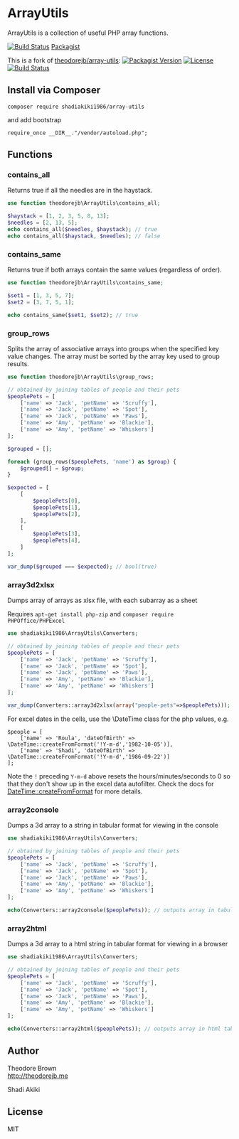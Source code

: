 # ArrayUtils

ArrayUtils is a collection of useful PHP array functions.

[![Build Status](https://travis-ci.org/shadiakiki1986/php-array-utils.svg?branch=master)](https://travis-ci.org/shadiakiki1986/php-array-utils)
[Packagist](https://packagist.org/packages/shadiakiki1986/array-utils)


This is a fork of [theodorejb/array-utils](https://github.com/theodorejb/array-utils):
[![Packagist Version](https://img.shields.io/packagist/v/theodorejb/array-utils.svg)](https://packagist.org/packages/theodorejb/array-utils) [![License](https://img.shields.io/packagist/l/theodorejb/array-utils.svg)](https://packagist.org/packages/theodorejb/array-utils) [![Build Status](https://travis-ci.org/theodorejb/array-utils.svg?branch=master)](https://travis-ci.org/theodorejb/array-utils)


## Install via Composer

`composer require shadiakiki1986/array-utils`

and add bootstrap

`require_once __DIR__."/vendor/autoload.php";`

## Functions

### contains_all

Returns true if all the needles are in the haystack.

```php
use function theodorejb\ArrayUtils\contains_all;

$haystack = [1, 2, 3, 5, 8, 13];
$needles = [2, 13, 5];
echo contains_all($needles, $haystack); // true
echo contains_all($haystack, $needles); // false
```

### contains_same

Returns true if both arrays contain the same values (regardless of order).

```php
use function theodorejb\ArrayUtils\contains_same;

$set1 = [1, 3, 5, 7];
$set2 = [3, 7, 5, 1];

echo contains_same($set1, $set2); // true
```

### group_rows

Splits the array of associative arrays into groups when the specified key value changes.
The array must be sorted by the array key used to group results.

```php
use function theodorejb\ArrayUtils\group_rows;

// obtained by joining tables of people and their pets
$peoplePets = [
    ['name' => 'Jack', 'petName' => 'Scruffy'],
    ['name' => 'Jack', 'petName' => 'Spot'],
    ['name' => 'Jack', 'petName' => 'Paws'],
    ['name' => 'Amy', 'petName' => 'Blackie'],
    ['name' => 'Amy', 'petName' => 'Whiskers']
];

$grouped = [];

foreach (group_rows($peoplePets, 'name') as $group) {
    $grouped[] = $group;
}

$expected = [
    [
        $peoplePets[0],
        $peoplePets[1],
        $peoplePets[2],
    ],
    [
        $peoplePets[3],
        $peoplePets[4],
    ]
];

var_dump($grouped === $expected); // bool(true)
```

### array3d2xlsx

Dumps array of arrays as xlsx file, with each subarray as a sheet

Requires `apt-get install php-zip` and `composer require PHPOffice/PHPExcel`

```php
use shadiakiki1986\ArrayUtils\Converters;

// obtained by joining tables of people and their pets
$peoplePets = [
    ['name' => 'Jack', 'petName' => 'Scruffy'],
    ['name' => 'Jack', 'petName' => 'Spot'],
    ['name' => 'Jack', 'petName' => 'Paws'],
    ['name' => 'Amy', 'petName' => 'Blackie'],
    ['name' => 'Amy', 'petName' => 'Whiskers']
];

var_dump(Converters::array3d2xlsx(array("people-pets"=>$peoplePets))); // returns path to xlsx filename in temporary directory
```

For excel dates in the cells, use the \DateTime class for the php values, e.g.
```
$people = [
    ['name' => 'Roula', 'dateOfBirth' => \DateTime::createFromFormat('!Y-m-d','1982-10-05')],
    ['name' => 'Shadi', 'dateOfBirth' => \DateTime::createFromFormat('!Y-m-d','1986-09-22')]
];
```
Note the `!` preceding `Y-m-d` above resets the hours/minutes/seconds to 0 so that they don't show up in the excel data autofilter.
Check the docs for [DateTime::createFromFormat](http://php.net/manual/en/datetime.createfromformat.php) for more details.

### array2console

Dumps a 3d array to a string in tabular format for viewing in the console

```php
use shadiakiki1986\ArrayUtils\Converters;

// obtained by joining tables of people and their pets
$peoplePets = [
    ['name' => 'Jack', 'petName' => 'Scruffy'],
    ['name' => 'Jack', 'petName' => 'Spot'],
    ['name' => 'Jack', 'petName' => 'Paws'],
    ['name' => 'Amy', 'petName' => 'Blackie'],
    ['name' => 'Amy', 'petName' => 'Whiskers']
];

echo(Converters::array2console($peoplePets)); // outputs array in tabular format
```

### array2html

Dumps a 3d array to a html string in tabular format for viewing in a browser

```php
use shadiakiki1986\ArrayUtils\Converters;

// obtained by joining tables of people and their pets
$peoplePets = [
    ['name' => 'Jack', 'petName' => 'Scruffy'],
    ['name' => 'Jack', 'petName' => 'Spot'],
    ['name' => 'Jack', 'petName' => 'Paws'],
    ['name' => 'Amy', 'petName' => 'Blackie'],
    ['name' => 'Amy', 'petName' => 'Whiskers']
];

echo(Converters::array2html($peoplePets)); // outputs array in html table
```

## Author

Theodore Brown  
<http://theodorejb.me>

Shadi Akiki

## License

MIT

